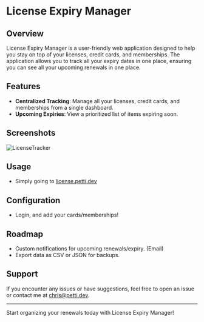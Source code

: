 # License Expiry Manager

## Overview
License Expiry Manager is a user-friendly web application designed to help you stay on top of your licenses, credit cards, and memberships. The application allows you to track all your expiry dates in one place, ensuring you can see all your upcoming renewals in one place.

## Features
- **Centralized Tracking**: Manage all your licenses, credit cards, and memberships from a single dashboard.
- **Upcoming Expiries**: View a prioritized list of items expiring soon.

## Screenshots
![LicenseTracker](https://github.com/user-attachments/assets/07fdf37e-0ad9-4f69-8dda-3c7fa82d530c)


## Usage
- Simply going to [license.petti.dev](https://license.petti.dev/)

## Configuration
- Login, and add your cards/memberships!

## Roadmap
- Custom notifications for upcoming renewals/expiry. (Email)
- Export data as CSV or JSON for backups.

## Support
If you encounter any issues or have suggestions, feel free to open an issue or contact me at [chris@petti.dev](mailto:chris@petti.dev).

---

Start organizing your renewals today with License Expiry Manager!

